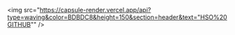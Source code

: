 <img src="https://capsule-render.vercel.app/api?type=waving&color=BDBDC8&height=150&section=header&text="HSO%20GITHUB"" />
